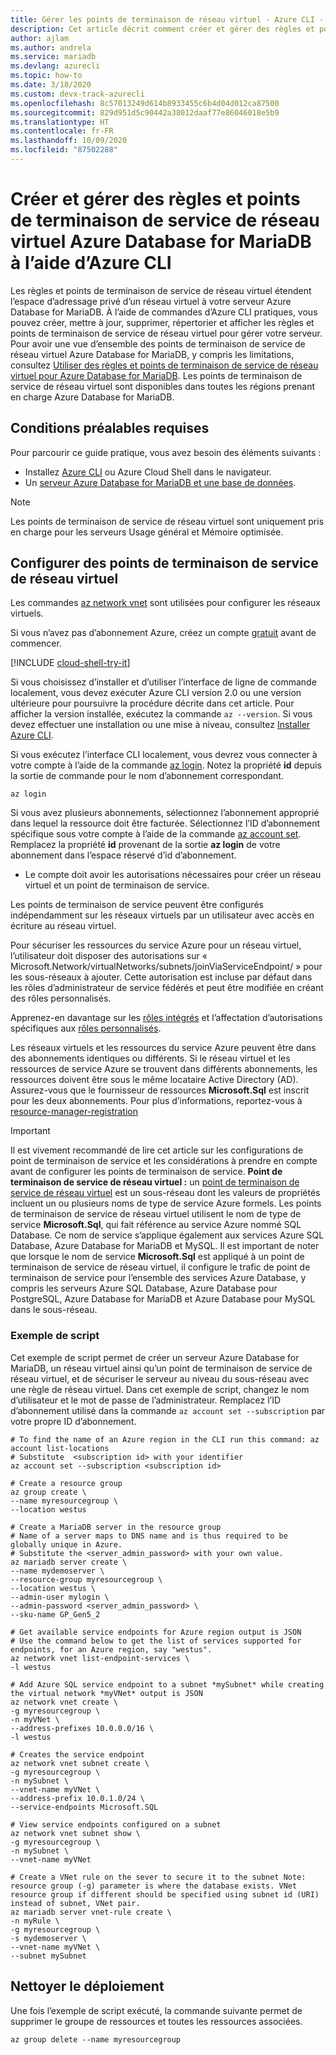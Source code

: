 ```yaml
---
title: Gérer les points de terminaison de réseau virtuel - Azure CLI - Azure Database for MariaDB
description: Cet article décrit comment créer et gérer des règles et points de terminaison de service de réseau virtuel Azure Database for MariaDB à l’aide d’Azure CLI.
author: ajlam
ms.author: andrela
ms.service: mariadb
ms.devlang: azurecli
ms.topic: how-to
ms.date: 3/18/2020
ms.custom: devx-track-azurecli
ms.openlocfilehash: 8c57013249d614b8933455c6b4d04d012ca87500
ms.sourcegitcommit: 829d951d5c90442a38012daaf77e86046018e5b9
ms.translationtype: HT
ms.contentlocale: fr-FR
ms.lasthandoff: 10/09/2020
ms.locfileid: "87502288"
---
```

# <a name="create-and-manage-azure-database-for-mariadb-vnet-service-endpoints-using-azure-cli"></a>Créer et gérer des règles et points de terminaison de service de réseau virtuel Azure Database for MariaDB à l’aide d’Azure CLI

Les règles et points de terminaison de service de réseau virtuel étendent l’espace d’adressage privé d’un réseau virtuel à votre serveur Azure Database for MariaDB. À l’aide de commandes d’Azure CLI pratiques, vous pouvez créer, mettre à jour, supprimer, répertorier et afficher les règles et points de terminaison de service de réseau virtuel pour gérer votre serveur. Pour avoir une vue d’ensemble des points de terminaison de service de réseau virtuel Azure Database for MariaDB, y compris les limitations, consultez [Utiliser des règles et points de terminaison de service de réseau virtuel pour Azure Database for MariaDB](concepts-data-access-security-vnet.md). Les points de terminaison de service de réseau virtuel sont disponibles dans toutes les régions prenant en charge Azure Database for MariaDB.

## <a name="prerequisites"></a>Conditions préalables requises
Pour parcourir ce guide pratique, vous avez besoin des éléments suivants :
- Installez [Azure CLI](/cli/azure/install-azure-cli) ou Azure Cloud Shell dans le navigateur.
- Un [serveur Azure Database for MariaDB et une base de données](quickstart-create-mariadb-server-database-using-azure-cli.md).

> [!NOTE]
> Les points de terminaison de service de réseau virtuel sont uniquement pris en charge pour les serveurs Usage général et Mémoire optimisée.

## <a name="configure-vnet-service-endpoints"></a>Configurer des points de terminaison de service de réseau virtuel
Les commandes [az network vnet](https://docs.microsoft.com/cli/azure/network/vnet?view=azure-cli-latest) sont utilisées pour configurer les réseaux virtuels.

Si vous n’avez pas d’abonnement Azure, créez un compte [gratuit](https://azure.microsoft.com/free/) avant de commencer.

[!INCLUDE [cloud-shell-try-it](../../includes/cloud-shell-try-it.md)]

Si vous choisissez d’installer et d’utiliser l’interface de ligne de commande localement, vous devez exécuter Azure CLI version 2.0 ou une version ultérieure pour poursuivre la procédure décrite dans cet article. Pour afficher la version installée, exécutez la commande `az --version`. Si vous devez effectuer une installation ou une mise à niveau, consultez [Installer Azure CLI]( /cli/azure/install-azure-cli). 

Si vous exécutez l’interface CLI localement, vous devrez vous connecter à votre compte à l’aide de la commande [az login](https://docs.microsoft.com/cli/azure/authenticate-azure-cli?view=azure-cli-latest). Notez la propriété **id** depuis la sortie de commande pour le nom d’abonnement correspondant.
```azurecli-interactive
az login
```

Si vous avez plusieurs abonnements, sélectionnez l’abonnement approprié dans lequel la ressource doit être facturée. Sélectionnez l’ID d’abonnement spécifique sous votre compte à l’aide de la commande [az account set](https://docs.microsoft.com/cli/azure/account?view=azure-cli-latest#az-account-set). Remplacez la propriété **id** provenant de la sortie **az login** de votre abonnement dans l’espace réservé d’id d’abonnement.

- Le compte doit avoir les autorisations nécessaires pour créer un réseau virtuel et un point de terminaison de service.

Les points de terminaison de service peuvent être configurés indépendamment sur les réseaux virtuels par un utilisateur avec accès en écriture au réseau virtuel.

Pour sécuriser les ressources du service Azure pour un réseau virtuel, l’utilisateur doit disposer des autorisations sur « Microsoft.Network/virtualNetworks/subnets/joinViaServiceEndpoint/ » pour les sous-réseaux à ajouter. Cette autorisation est incluse par défaut dans les rôles d’administrateur de service fédérés et peut être modifiée en créant des rôles personnalisés.

Apprenez-en davantage sur les [rôles intégrés](https://docs.microsoft.com/azure/active-directory/role-based-access-built-in-roles) et l’affectation d’autorisations spécifiques aux [rôles personnalisés](https://docs.microsoft.com/azure/active-directory/role-based-access-control-custom-roles).

Les réseaux virtuels et les ressources du service Azure peuvent être dans des abonnements identiques ou différents. Si le réseau virtuel et les ressources de service Azure se trouvent dans différents abonnements, les ressources doivent être sous le même locataire Active Directory (AD). Assurez-vous que le fournisseur de ressources **Microsoft.Sql** est inscrit pour les deux abonnements. Pour plus d’informations, reportez-vous à [resource-manager-registration][resource-manager-portal]

> [!IMPORTANT]
> Il est vivement recommandé de lire cet article sur les configurations de point de terminaison de service et les considérations à prendre en compte avant de configurer les points de terminaison de service. **Point de terminaison de service de réseau virtuel :** un [point de terminaison de service de réseau virtuel](../virtual-network/virtual-network-service-endpoints-overview.md) est un sous-réseau dont les valeurs de propriétés incluent un ou plusieurs noms de type de service Azure formels. Les points de terminaison de service de réseau virtuel utilisent le nom de type de service **Microsoft.Sql**, qui fait référence au service Azure nommé SQL Database. Ce nom de service s’applique également aux services Azure SQL Database, Azure Database for MariaDB et MySQL. Il est important de noter que lorsque le nom de service **Microsoft.Sql** est appliqué à un point de terminaison de service de réseau virtuel, il configure le trafic de point de terminaison de service pour l’ensemble des services Azure Database, y compris les serveurs Azure SQL Database, Azure Database pour PostgreSQL, Azure Database for MariaDB et Azure Database pour MySQL dans le sous-réseau.

### <a name="sample-script"></a>Exemple de script

Cet exemple de script permet de créer un serveur Azure Database for MariaDB, un réseau virtuel ainsi qu’un point de terminaison de service de réseau virtuel, et de sécuriser le serveur au niveau du sous-réseau avec une règle de réseau virtuel. Dans cet exemple de script, changez le nom d’utilisateur et le mot de passe de l’administrateur. Remplacez l’ID d’abonnement utilisé dans la commande `az account set --subscription` par votre propre ID d’abonnement.

```azurecli-interactive
# To find the name of an Azure region in the CLI run this command: az account list-locations
# Substitute  <subscription id> with your identifier
az account set --subscription <subscription id>

# Create a resource group
az group create \
--name myresourcegroup \
--location westus

# Create a MariaDB server in the resource group
# Name of a server maps to DNS name and is thus required to be globally unique in Azure.
# Substitute the <server_admin_password> with your own value.
az mariadb server create \
--name mydemoserver \
--resource-group myresourcegroup \
--location westus \
--admin-user mylogin \
--admin-password <server_admin_password> \
--sku-name GP_Gen5_2

# Get available service endpoints for Azure region output is JSON
# Use the command below to get the list of services supported for endpoints, for an Azure region, say "westus".
az network vnet list-endpoint-services \
-l westus

# Add Azure SQL service endpoint to a subnet *mySubnet* while creating the virtual network *myVNet* output is JSON
az network vnet create \
-g myresourcegroup \
-n myVNet \
--address-prefixes 10.0.0.0/16 \
-l westus

# Creates the service endpoint
az network vnet subnet create \
-g myresourcegroup \
-n mySubnet \
--vnet-name myVNet \
--address-prefix 10.0.1.0/24 \
--service-endpoints Microsoft.SQL

# View service endpoints configured on a subnet
az network vnet subnet show \
-g myresourcegroup \
-n mySubnet \
--vnet-name myVNet

# Create a VNet rule on the sever to secure it to the subnet Note: resource group (-g) parameter is where the database exists. VNet resource group if different should be specified using subnet id (URI) instead of subnet, VNet pair.
az mariadb server vnet-rule create \
-n myRule \
-g myresourcegroup \
-s mydemoserver \
--vnet-name myVNet \
--subnet mySubnet
```

<!-- 
In this sample script, change the highlighted lines to customize the admin username and password. Replace the SubscriptionID used in the `az account set --subscription` command with your own subscription identifier.
[!code-azurecli-interactive[main](../../cli_scripts/mariadb/create-mysql-server-vnet/create-mysql-server.sh?highlight=5,20 "Create an Azure Database for MariaDB, VNet, VNet service endpoint, and VNet rule.")]
-->

## <a name="clean-up-deployment"></a>Nettoyer le déploiement
Une fois l’exemple de script exécuté, la commande suivante permet de supprimer le groupe de ressources et toutes les ressources associées.

```azurecli-interactive
az group delete --name myresourcegroup
```


<!--
[!code-azurecli-interactive[main](../../cli_scripts/mysql/create-mysql-server-vnet/delete-mysql.sh "Delete the resource group.")]
-->

<!-- Link references, to text, Within this same GitHub repo. --> 
[resource-manager-portal]: ../azure-resource-manager/management/resource-providers-and-types.md

